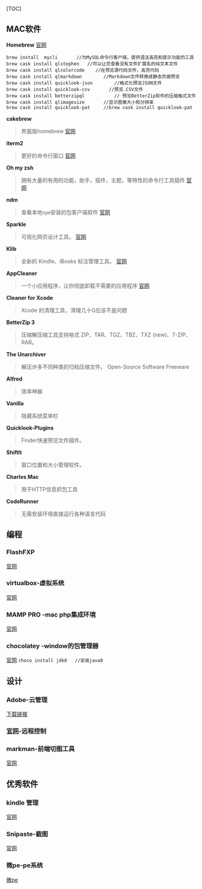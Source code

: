 [TOC]

## MAC软件
**Homebrew**
[官网](https://brew.sh/index_zh-cn.html)

```
brew install  mycli       //为MySQL命令行客户端，提供语法高亮和提示功能的工具
brew cask install qlstephen   //可以让您查看没有文件扩展名的纯文本文件
brew cask install qlcolorcode    //在预览源代码文件，高亮代码
brew cask install qlmarkdown		//Markdown文件转换成静态页面预览
brew cask install quicklook-json  		//格式化预览JSON文件
brew cask install quicklook-csv       //预览.CSV文件
brew cask install betterzipql			// 预览BetterZip软件的压缩格式文件
brew cask install qlimagesize		//显示图像大小和分辨率
brew cask install quicklook-pat		//brew cask install quicklook-pat
```


**cakebrew**

>界面版homebrew	[官网](https://www.cakebrew.com/)


**iterm2**

> 更好的命令行窗口	[官网](http://www.iterm2.com/)



**Oh my zsh**

> 拥有大量的有用的功能，助手，插件，主题，等特性的命令行工具插件	 [官网](http://ohmyz.sh/) 


**ndm**

> 查看本地`npm`安装的包客户端软件 [官网](https://720kb.github.io/ndm/)

**Sparkle**

> 可视化网页设计工具。	 [官网](https://sparkleapp.com/)  

**Klib** 

>全新的 Kindle、iBooks 标注管理工具。  [官网](http://klib.me/cn/)


**AppCleaner** 

>一个小应用程序，让你彻底卸载不需要的应用程序 [官网](http://freemacsoft.net/appcleaner/)

**Cleaner for Xcode**

> Xcode 的清理工具，清理几十G应该不是问题

**BetterZip 3**

>  压缩解压缩工具支持格式 ZIP、TAR、TGZ、TBZ、TXZ (new)、7-ZIP、RAR。


**The Unarchiver** 

> 解压许多不同种类的归档压缩文件。 Open-Source Software Freeware

**Alfred** 

>效率神器


**Vanilla** 

>隐藏系统菜单栏

**Quicklook-Plugins** 

>Finder快速预览文件插件。

**ShiftIt**

>窗口位置和大小管理软件。

**Charles Mac**

>用于HTTP信息抓包工具

**CodeRunner**

>无需安装环境直接运行各种语言代码


## 编程

### FlashFXP
[官网](https://www.flashfxp.com/download)

### virtualbox-虚拟系统
[官网](https://www.virtualbox.org/wiki/Downloads)

### MAMP PRO -mac php集成环境
[官网](https://www.mamp.info/en/downloads/)

### chocolatey -window的包管理器
[官网](https://chocolatey.org/install)
`choco install jdk8   //安装java8` 

## 设计

### Adobe-云管理
[下载链接](https://ccmdls.adobe.com/AdobeProducts/KCCC/1/win32/CreativeCloudSet-Up.exe)

### [官网](https://www.teamviewer.com/zhcn/download/windows/)-远程控制

### markman-前端切图工具
[官网](http://www.getmarkman.com/)



## 优秀软件
### kindle 管理
[官网](http://kmate.me/downloadcn/)

### Snipaste-截图
[官网](https://www.snipaste.com/)

### 微pe-pe系统
[微pe](http://www.wepe.com.cn/download.html)